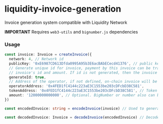 # liquidity-invoice-generation
Invoice generation system compatible with Liquidity Network

**IMPORTANT** Requires `web3-utils` and `bignumber.js` dependencies

### Usage

```typescript
const invoice: Invoice = createInvoice({
  network: 4, // Network id
  publicKey: '0xE6987CD613Dfda0995A95b3E6acBAbECecd41376', // public key of recipient
  // Generate unique id for invoice, payment by this invoice can be tracked by nonce which is derived by
  // invoice's id and amount. If id is not generated, then the invoice can be used multiple times.
  generateId: true,
  // Address of the operator, if not defined, on-chain invoice will be generated.
  operatorAddress: '0x4FED1fC4144c223aE3C1553be203cDFcbD38C581',
  tokenAddress: '0x4FED1fC4144c223aE3C1553be203cDFcbD38C581', // Token address, if not defined, operator address applied.
  amount: '12000000000000', // Optional. BigNumber or number also can be used.
})

const encodedInvoice: string = encodeInvoice(invoice) // Used to generate QR code

const decodedInvoice: Invoice = decodeInvoice(encodedInvoice) // Decode invoice after QR code scanning
```
